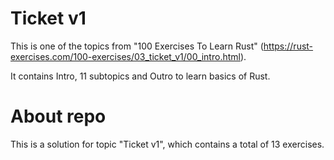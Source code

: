 # Ticket v1
This is one of the topics from "100 Exercises To Learn Rust" (https://rust-exercises.com/100-exercises/03_ticket_v1/00_intro.html).

It contains Intro, 11 subtopics and Outro to learn basics of Rust.

# About repo
This is a solution for topic "Ticket v1", which contains a total of 13 exercises.
